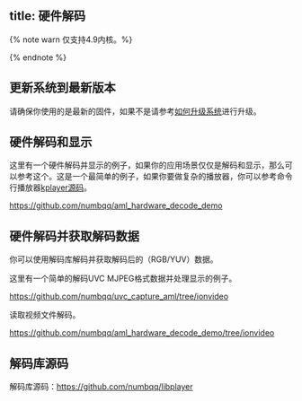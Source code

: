 title: 硬件解码
---
{% note warn 仅支持4.9内核。%}

{% endnote %}

## 更新系统到最新版本

请确保你使用的是最新的固件，如果不是请参考[如何升级系统](UpgradeSystem.html)进行升级。

## 硬件解码和显示

这里有一个硬件解码并显示的例子，如果你的应用场景仅仅是解码和显示，那么可以参考这个。这是一个最简单的例子，如果你要做复杂的播放器，你可以参考命令行播放器[kplayer源码](https://github.com/numbqq/libplayer)。

https://github.com/numbqq/aml_hardware_decode_demo

## 硬件解码并获取解码数据

你可以使用解码库解码并获取解码后的（RGB/YUV）数据。

这里有一个简单的解码UVC MJPEG格式数据并处理显示的例子。

https://github.com/numbqq/uvc_capture_aml/tree/ionvideo

读取视频文件解码。

https://github.com/numbqq/aml_hardware_decode_demo/tree/ionvideo

## 解码库源码

解码库源码：https://github.com/numbqq/libplayer
